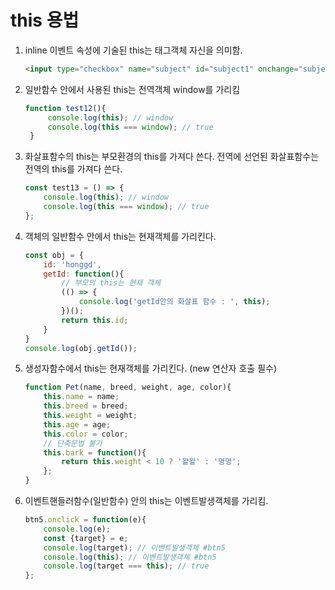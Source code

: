 # this 용법

1. inline 이벤트 속성에 기술된 this는 태그객체 자신을 의미함. 
    ```html
    <input type="checkbox" name="subject" id="subject1" onchange="subjectChanged(this);">
    ```
2. 일반함수 안에서 사용된 this는 전역객체 window를 가리킴
   ```javascript
   function test12(){
        console.log(this); // window
        console.log(this === window); // true
    }
    ```
3. 화살표함수의 this는 부모환경의 this를 가져다 쓴다. 전역에 선언된 화살표함수는 전역의 this를 가져다 쓴다.
    ```javascript
    const test13 = () => {
        console.log(this); // window
        console.log(this === window); // true
    };
    ```
4. 객체의 일반함수 안에서 this는 현재객체를 가리킨다.
    ```javascript
    const obj = {
        id: 'honggd',
        getId: function(){
            // 부모의 this는 현재 객체
            (() => {
                console.log('getId안의 화살표 함수 : ', this);
            })();
            return this.id;
        }
    }
    console.log(obj.getId());
    ```
5. 생성자함수에서 this는 현재객체를 가리킨다. (new 연산자 호출 필수)
    ```js
    function Pet(name, breed, weight, age, color){
        this.name = name;
        this.breed = breed;
        this.weight = weight;
        this.age = age;
        this.color = color;
        // 단축문법 불가
        this.bark = function(){
            return this.weight < 10 ? '왈왈' : '멍멍';
        };
    }
    ```
6. 이벤트핸들러함수(일반함수) 안의 this는 이벤트발생객체를 가리킴.
    ```js
    btn5.onclick = function(e){
        console.log(e);
        const {target} = e;
        console.log(target); // 이벤트발생객체 #btn5
        console.log(this); // 이벤트발생객체 #btn5
        console.log(target === this); // true
    };
    ```